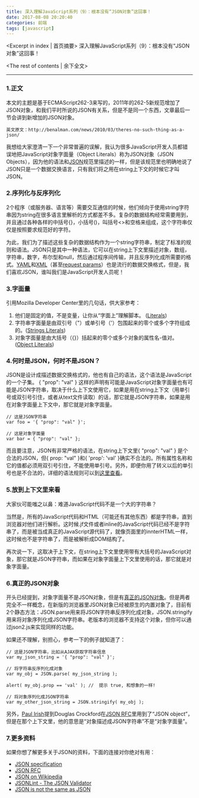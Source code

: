 ```yaml
---
title: 深入理解JavaScript系列（9）：根本没有“JSON对象”这回事！
date: 2017-08-08 20:20:40
categories: 前端
tags: [javascript]
---
```

<Excerpt in index | 首页摘要> 
深入理解JavaScript系列（9）：根本没有“JSON对象”这回事！
<!-- more -->
<The rest of contents | 余下全文>

-----

### 1.正文
本文的主题是基于ECMAScript262-3来写的，2011年的262-5新规范增加了JSON对象，和我们平时所说的JSON有关系，但是不是同一个东西，文章最后一节会讲到新增加的JSON对象。
```
英文原文：http://benalman.com/news/2010/03/theres-no-such-thing-as-a-json/
```
我想给大家澄清一下一个非常普遍的误解，我认为很多JavaScript开发人员都错误地把JavaScript对象字面量（Object Literals）称为JSON对象（JSON Objects），因为他的语法和[JSON](http://json.org/)规范里描述的一样，但是该规范里也明确地说了JSON只是一个数据交换语言，只有我们将之用在string上下文的时候它才叫JSON。

### 2.序列化与反序列化
2个程序（或服务器、语言等）需要交互通信的时候，他们倾向于使用string字符串因为string在很多语言里解析的方式都差不多。复杂的数据结构经常需要用到，并且通过各种各样的中括号{}，小括号()，叫括号<>和空格来组成，这个字符串仅仅是按照要求规范好的字符。

为此，我们为了描述这些复杂的数据结构作为一个string字符串，制定了标准的规则和语法。JSON只是其中一种语法，它可以在string上下文里描述对象，数组，字符串，数字，布尔型和null，然后通过程序间传输，并且反序列化成所需要的格式。[YAML](https://en.wikipedia.org/wiki/YAML)和[XML](https://en.wikipedia.org/wiki/XML)（甚至[request params](http://benalman.com/news/2009/12/jquery-14-param-demystified/)）也是流行的数据交换格式，但是，我们喜欢JSON，谁叫我们是JavaScript开发人员呢！

### 3.字面量
引用Mozilla Developer Center里的几句话，供大家参考：

1. 他们是固定的值，不是变量，让你从“字面上”理解脚本。 ([Literals](https://developer.mozilla.org/en-US/docs/Web/JavaScript/Guide/Grammar_and_types#Literals))
2. 字符串字面量是由双引号（"）或单引号（'）包围起来的零个或多个字符组成的。([Strings Literals](https://developer.mozilla.org/en-US/docs/Web/JavaScript/Guide/Grammar_and_types#String_Literals))
3. 对象字面量是由大括号（{}）括起来的零个或多个对象的属性名-值对。([Object Literals](https://developer.mozilla.org/en/Core_JavaScript_1.5_Guide/Core_Language_Features#Object_Literals))


### 4.何时是JSON，何时不是JSON？
JSON是设计成描述数据交换格式的，他也有自己的语法，这个语法是JavaScript的一个子集。
{ "prop": "val" } 这样的声明有可能是JavaScript对象字面量也有可能是JSON字符串，取决于什么上下文使用它，如果是用在string上下文（用单引号或双引号引住，或者从text文件读取）的话，那它就是JSON字符串，如果是用在对象字面量上下文中，那它就是对象字面量。

```
// 这是JSON字符串
var foo = '{ "prop": "val" }';
 
// 这是对象字面量
var bar = { "prop": "val" };
```

而且要注意，JSON有非常严格的语法，在string上下文里{ "prop": "val" } 是个合法的JSON，但{ prop: "val" }和{ 'prop': 'val' }确实不合法的。所有属性名称和它的值都必须用双引号引住，不能使用单引号。另外，即便你用了转义以后的单引号也是不合法的，详细的语法规则可以到[这里查看](http://json.org/)。

### 5.放到上下文里来看
大家伙可能嗤之以鼻：难道JavaScript代码不是一个大的字符串？

当然是，所有的JavaScript代码和HTML（可能还有其他东西）都是字符串，直到浏览器对他们进行解析。这时候.jf文件或者inline的JavaScript代码已经不是字符串了，而是被当成真正的JavaScript源代码了，就像页面里的innterHTML一样，这时候也不是字符串了，而是被解析成DOM结构了。

再次说一下，这取决于上下文，在string上下文里使用带有大括号的JavaScript对象，那它就是JSON字符串，而如果在对象字面量上下文里使用的话，那它就是对象字面量。

### 6.真正的JSON对象
开头已经提到，对象字面量不是JSON对象，但是有[真正的JSON对象](https://developer.mozilla.org/en-US/docs/Web/JavaScript/Reference/Global_Objects/JSON)。但是两者完全不一样概念，在新版的浏览器里JSON对象已经被原生的内置对象了，目前有2个静态方法：JSON.parse用来将JSON字符串反序列化成对象，JSON.stringify用来将对象序列化成JSON字符串。老版本的浏览器不支持这个对象，但你可以通过json2.js来实现同样的功能。

如果还不理解，别担心，参考一下的例子就知道了：
```
// 这是JSON字符串，比如从AJAX获取字符串信息
var my_json_string = '{ "prop": "val" }';
 
// 将字符串反序列化成对象
var my_obj = JSON.parse( my_json_string );
 
alert( my_obj.prop == 'val' ); //  提示 true, 和想象的一样!
 
// 将对象序列化成JSON字符串
var my_other_json_string = JSON.stringify( my_obj );
```
另外，[Paul Irish](https://www.paulirish.com/)提到Douglas Crockford在[JSON RFC](http://www.ietf.org/rfc/rfc4627.txt?number=4627)里用到了“JSON object”，但是在那个上下文里，他的意思是“对象描述成JSON字符串”不是“对象字面量”。

### 7.更多资料
如果你想了解更多关于JSON的资料，下面的连接对你绝对有用：

- [JSON specification](http://json.org/)
- [JSON RFC](http://www.ietf.org/rfc/rfc4627.txt?number=4627)
- [JSON on Wikipedia](https://en.wikipedia.org/wiki/JSON)
- [JSONLint - The JSON Validator](https://jsonlint.com/)
- [JSON is not the same as JSON](https://j11y.io/javascript/json-is-not-the-same-as-json/)
